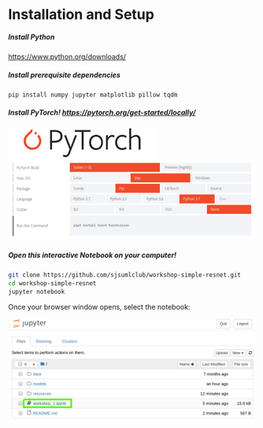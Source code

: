 # Installation and Setup

##### Install Python

https://www.python.org/downloads/

##### Install prerequisite dependencies
```
pip install numpy jupyter matplotlib pillow tqdm
```

##### Install PyTorch! https://pytorch.org/get-started/locally/
<img src="resources/Pytorch_logo.png" width="300">
<img src="resources/install_pytorch_mac_cpu.png" width="800">

##### Open this interactive Notebook on your computer!

```bash
git clone https://github.com/sjsumlclub/workshop-simple-resnet.git
cd workshop-simple-resnet
jupyter notebook
```

Once your browser window opens, select the notebook:

<img src="resources/select_notebook.png">
